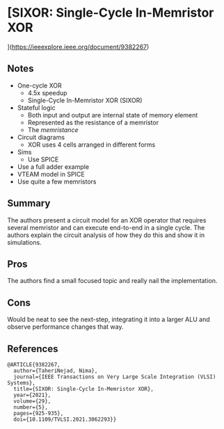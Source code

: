 # [SIXOR: Single-Cycle In-Memristor XOR
](https://ieeexplore.ieee.org/document/9382267)

## Notes
- One-cycle XOR
    - 4.5x speedup
    - Single-Cycle In-Memristor XOR (SIXOR)
- Stateful logic
    - Both input and output are internal state of memory element
    - Represented as the resistance of a memristor
    - The _memristance_
- Circuit diagrams
    - XOR uses 4 cells arranged in different forms
- Sims
    - Use SPICE
- Use a full adder example
- VTEAM model in SPICE
- Use quite a few memristors

## Summary

The authors present a circuit model for an XOR operator that requires several memristor and can execute end-to-end in a single cycle. The authors explain the circuit analysis of how they do this and show it in simulations.

## Pros

The authors find a small focused topic and really nail the implementation.

## Cons

Would be neat to see the next-step, integrating it into a larger ALU and observe performance changes that way.

## References

```
@ARTICLE{9382267,
  author={TaheriNejad, Nima},
  journal={IEEE Transactions on Very Large Scale Integration (VLSI) Systems}, 
  title={SIXOR: Single-Cycle In-Memristor XOR}, 
  year={2021},
  volume={29},
  number={5},
  pages={925-935},
  doi={10.1109/TVLSI.2021.3062293}}
```
